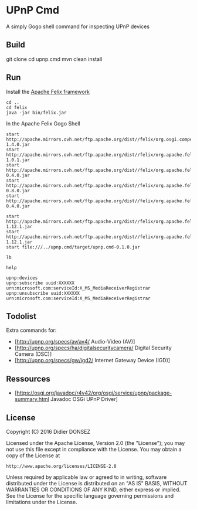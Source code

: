 # UPnP Cmd

A simply Gogo shell command for inspecting UPnP devices

## Build
git clone 
cd upnp.cmd
mvn clean install

## Run
Install the [Apache Felix framework](http://felix.apache.org/downloads.cgi)

```shell
cd ..
cd felix
java -jar bin/felix.jar
```

In the Apache Felix Gogo Shell
```
start http://apache.mirrors.ovh.net/ftp.apache.org/dist//felix/org.osgi.compendium-1.4.0.jar
start http://apache.mirrors.ovh.net/ftp.apache.org/dist//felix/org.apache.felix.log-1.0.1.jar
start http://apache.mirrors.ovh.net/ftp.apache.org/dist//felix/org.apache.felix.upnp.extra-0.4.0.jar
start http://apache.mirrors.ovh.net/ftp.apache.org/dist//felix/org.apache.felix.upnp.basedriver-0.8.0.jar
start http://apache.mirrors.ovh.net/ftp.apache.org/dist//felix/org.apache.felix.upnp.tester-0.4.0.jar

start http://apache.mirrors.ovh.net/ftp.apache.org/dist//felix/org.apache.felix.ipojo-1.12.1.jar
start http://apache.mirrors.ovh.net/ftp.apache.org/dist//felix/org.apache.felix.ipojo.api-1.12.1.jar
start file:///../upnp.cmd/target/upnp.cmd-0.1.0.jar

lb

help

upnp:devices
upnp:subscribe uuid:XXXXXX urn:microsoft.com:serviceId:X_MS_MediaReceiverRegistrar
upnp:unsubscribe uuid:XXXXXX urn:microsoft.com:serviceId:X_MS_MediaReceiverRegistrar
```

## Todolist
Extra commands for:
* [http://upnp.org/specs/av/av4/ Audio-Video (AV)]
* [http://upnp.org/specs/ha/digitalsecuritycamera/ Digital Security Camera (DSC)]
* [http://upnp.org/specs/gw/igd2/ Internet Gateway Device (IGD)]

## Ressources
* [https://osgi.org/javadoc/r4v42/org/osgi/service/upnp/package-summary.html Javadoc OSGi UPnP Driver]

## License

Copyright (C) 2016 Didier DONSEZ
 
Licensed under the Apache License, Version 2.0 (the "License");
you may not use this file except in compliance with the License.
You may obtain a copy of the License at

    http://www.apache.org/licenses/LICENSE-2.0

Unless required by applicable law or agreed to in writing, software
distributed under the License is distributed on an "AS IS" BASIS,
WITHOUT WARRANTIES OR CONDITIONS OF ANY KIND, either express or implied.
See the License for the specific language governing permissions and
limitations under the License.